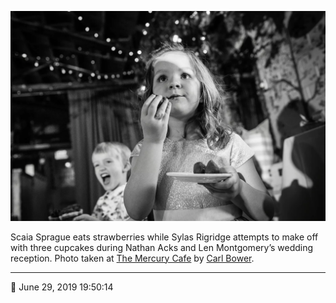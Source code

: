 ![Scaia Sprague eats strawberries](assets/e4891b470d7eca0b2b6e4fc4aafe9c35.webp)

Scaia Sprague eats strawberries while Sylas Rigridge attempts to make off with three cupcakes during Nathan Acks and Len Montgomery’s wedding reception. Photo taken at [The Mercury Cafe](http://mercurycafe.com/) by [Carl Bower](http://carlbowerphotos.com/).

- - - -

📅 June 29, 2019 19:50:14
